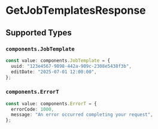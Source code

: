 # GetJobTemplatesResponse


## Supported Types

### `components.JobTemplate`

```typescript
const value: components.JobTemplate = {
  uuid: "123e4567-9898-442a-909c-2308e5438f3b",
  editDate: "2025-07-01 12:00:00",
};
```

### `components.ErrorT`

```typescript
const value: components.ErrorT = {
  errorCode: 1000,
  message: "An error occurred completing your request",
};
```

